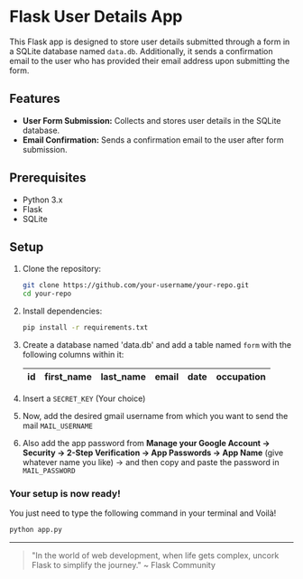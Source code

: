 # Flask User Details App

This Flask app is designed to store user details submitted through a form in a SQLite database named `data.db`. Additionally, it sends a confirmation email to the user who has provided their email address upon submitting the form.

## Features

- **User Form Submission:** Collects and stores user details in the SQLite database.
- **Email Confirmation:** Sends a confirmation email to the user after form submission.

## Prerequisites

- Python 3.x
- Flask
- SQLite

## Setup

1. Clone the repository:

   ```bash
   git clone https://github.com/your-username/your-repo.git
   cd your-repo

2. Install dependencies:

   ```bash
   pip install -r requirements.txt

3. Create a database named 'data.db' and add a table named `form` with the following columns within it:

    |id|first_name|last_name|email|date|occupation|
    |--|----------|---------|-----|----|----------|

4. Insert a `SECRET_KEY` (Your choice)
5. Now, add the desired gmail username from which you want to send the mail `MAIL_USERNAME`
6. Also add the app password from **Manage your Google Account -> Security -> 2-Step Verification -> App Passwords -> App Name** (give whatever name you like)
   -> and then copy and paste the password in `MAIL_PASSWORD`

### Your setup is now ready!

You just need to type the following command in your terminal and Voilà!

  ```bash
  python app.py
  ```
---
> "In the world of web development, when life gets complex, uncork Flask to simplify the journey." ~ Flask Community
